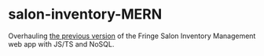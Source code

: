 # salon-inventory-MERN
Overhauling [the previous version](https://github.com/NickCheney/Salon-Inventory-Management) of the Fringe Salon Inventory Management web app with JS/TS and NoSQL.
